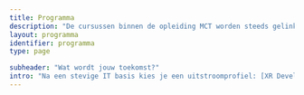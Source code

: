 ```yaml
---
title: Programma
description: "De cursussen binnen de opleiding MCT worden steeds gelinkt aan 5 pijlers: code, connect, analyze, design en integrate."
layout: programma
identifier: programma
type: page

subheader: "Wat wordt jouw toekomst?"
intro: "Na een stevige IT basis kies je een uitstroomprofiel: [XR Developer](xr-developer), [Next Web Developer](next-web-developer) of [IoT Engineer](iot-engineer)."
---
```

